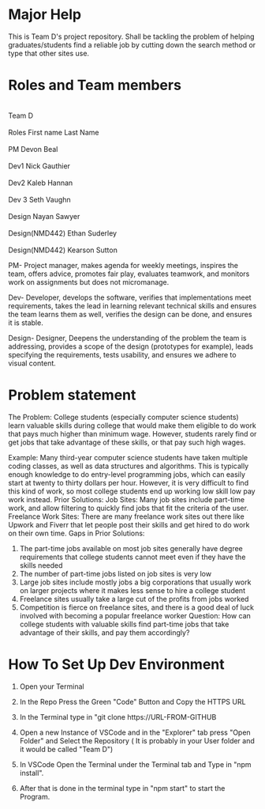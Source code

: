 # Major Help
This is Team D's project repository. Shall be tackling the problem of helping graduates/students find a reliable job by cutting down the search method or type that other sites use.

# Roles and Team members
<br> Team D </br> 
 <br>   Roles     First name     Last Name </br>
 <br>   PM            Devon        Beal    </br> 
 <br>   Dev1          Nick    Gauthier    </br> 
  <br>  Dev2          Kaleb        Hannan    </br> 
  <br>  Dev 3         Seth         Vaughn    </br> 
  <br>  Design        Nayan        Sawyer    </br> 
 <br>   Design(NMD442) Ethan        Suderley    </br> 
  <br>  Design(NMD442) Kearson      Sutton    </br> 

   PM- Project manager, makes agenda for weekly meetings,  inspires the team, offers advice, promotes fair play, evaluates teamwork, and monitors work on assignments but does not micromanage.
   
  Dev- Developer, develops the software, verifies that implementations  meet requirements, takes the lead in learning relevant technical skills and ensures the team learns them as well, verifies the design can be done, and ensures it is stable.
  
  Design- Designer, Deepens the understanding of the problem the team is addressing, provides a scope of the design (prototypes for example), leads specifying the requirements, tests usability, and ensures we adhere to visual content. 


# Problem statement

The Problem: College students (especially computer science students) learn valuable skills during college that would make them eligible to do work that pays much higher than minimum wage. However, students rarely find or get jobs that take advantage of these skills, or that pay such high wages. 

Example: Many third-year computer science students have taken multiple coding classes, as well as data structures and algorithms. This is typically enough knowledge to do entry-level programming jobs, which can easily start at twenty to thirty dollars per hour. However, it is very difficult to find this kind of work, so most college students end up working low skill low pay work instead. 
Prior Solutions: 
Job Sites: Many job sites include part-time work, and allow filtering to quickly find jobs that fit the criteria of the user. Freelance Work Sites: There are many freelance work sites out there like Upwork and Fiverr that let people post their skills and get hired to do work on their own time. 
Gaps in Prior Solutions: 
1) The part-time jobs available on most job sites generally have degree requirements that college students cannot meet even if they have the skills needed 
2) The number of part-time jobs listed on job sites is very low 
3) Large job sites include mostly jobs a big corporations that usually work on larger projects where it makes less sense to hire a college student 
4) Freelance sites usually take a large cut of the profits from jobs worked 
5) Competition is fierce on freelance sites, and there is a good deal of luck involved with becoming a popular freelance worker 
Question: How can college students with valuable skills find part-time jobs that take advantage of their skills, and pay them accordingly?

# How To Set Up Dev Environment 

1) Open your Terminal
2) In the Repo Press the Green "Code" Button and Copy the HTTPS URL

3) In the Terminal type in "git clone https://URL-FROM-GITHUB

4) Open a new Instance of VSCode and in the "Explorer" tab press "Open Folder" and Select the Repository ( It is probably in your User folder and it would be called "Team D")

5) In VSCode Open the Terminal under the Terminal tab and Type in "npm install".
6) After that is done in the terminal type in "npm start" to start the Program.
   
   


